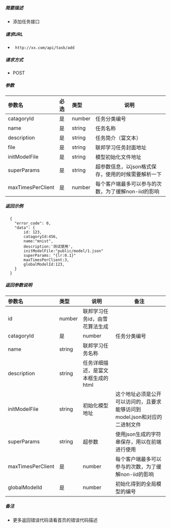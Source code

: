 

    
##### 简要描述

- 添加任务接口

##### 请求URL
- ` http://xx.com/api/task/add`
  
##### 请求方式
- POST 

##### 参数

|参数名|必选|类型|说明|
|:----    |:---|:----- |-----   |
|catagoryId |是  |number |任务分类编号 |
|name |是  |string |任务名称   |
|description |是  |string | 任务简介（富文本）    |
|file |是  |string | 联邦学习任务封面地址    |
|initModelFile  |是  |string | 模型初始化文件地址     |
|superParams|是|string| 超参数信息，以json格式保存，使用的时候需要解析一下|
|maxTimesPerClient|是|number|每个客户端最多可以参与的次数，为了缓解non-iid的影响|

##### 返回示例 

``` 
  {
    "error_code": 0,
    "data": {
     	id: 123,
		catagoryId:456,
		name:"mnist",
		description:'测试使用',
		initModelFile:"public/model/1.json"
		superParams: "{lr:0.1}"
		maxTimesPerClient:3,
		globalModelId:123,
    }
  }
```

##### 返回参数说明 

|参数名|类型|说明|备注
|:----- |:-----|-----|---|
|id|number|联邦学习任务id，由雪花算法生成||
|catagoryId |是  |number |任务分类编号 |
|name|string|联邦学习任务名称||
|description|string|任务详细描述，是富文本框生成的html||
|initModelFile|string|初始化模型地址|这个地址必须是公开可以访问的，且要求能够访问到model.json和对应的二进制文件|
|superParams|string|超参数|使用json生成的字符串保存，用以在前端进行使用|
|maxTimesPerClient|是|number|每个客户端最多可以参与的次数，为了缓解non-iid的影响|
|globalModelId|是|number|初始化得到的全局模型的编号|



##### 备注 

- 更多返回错误代码请看首页的错误代码描述



